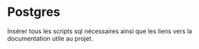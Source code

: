 # Postgres

Insérer tous les scripts sql nécessaires ainsi que les liens vers la documentation utile au projet.
